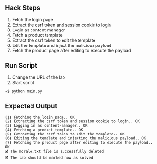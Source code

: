 ## Hack Steps

1. Fetch the login page
2. Extract the csrf token and session cookie to login
3. Login as content-manager
4. Fetch a product template
5. Extract the csrf token to edit the template
6. Edit the template and inject the malicious payload
7. Fetch the product page after editing to execute the payload

## Run Script

1. Change the URL of the lab
2. Start script

```
~$ python main.py
```

## Expected Output

```
⦗1⦘ Fetching the login page.. OK
⦗2⦘ Extracting the csrf token and session cookie to login.. OK
⦗3⦘ Logging in as content-manager.. OK
⦗4⦘ Fetching a product template.. OK
⦗5⦘ Extracting the csrf token to edit the template.. OK
⦗6⦘ Editing the template and injecting the malicious payload.. OK
⦗7⦘ Fetching the product page after editing to execute the payload.. OK
🗹 The morale.txt file is successfully deleted
🗹 The lab should be marked now as solved
```
